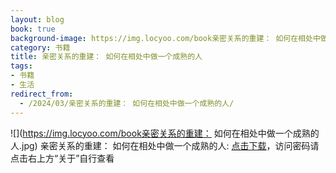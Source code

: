 ```yaml
---
layout: blog
book: true
background-image: https://img.locyoo.com/book亲密关系的重建： 如何在相处中做一个成熟的人.jpg
category: 书籍
title: 亲密关系的重建： 如何在相处中做一个成熟的人
tags:
- 书籍
- 生活
redirect_from:
  - /2024/03/亲密关系的重建： 如何在相处中做一个成熟的人/
---
```

![](https://img.locyoo.com/book亲密关系的重建： 如何在相处中做一个成熟的人.jpg)
亲密关系的重建： 如何在相处中做一个成熟的人: <a name = "ref1" href="https://089m.com/f/50983618-1314482612-2ba168?p=3619">点击下载</a>，访问密码请点击右上方“关于”自行查看